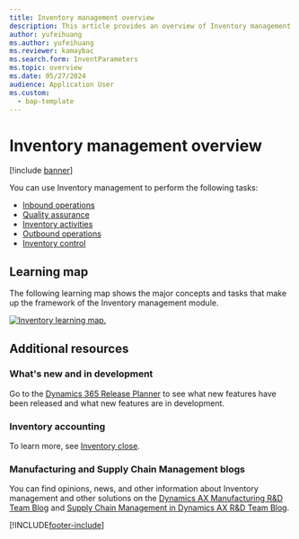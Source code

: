 ```yaml
---
title: Inventory management overview
description: This article provides an overview of Inventory management.
author: yufeihuang
ms.author: yufeihuang
ms.reviewer: kamaybac
ms.search.form: InventParameters
ms.topic: overview
ms.date: 05/27/2024
audience: Application User
ms.custom:
  - bap-template
---
```


# Inventory management overview

[!include [banner](../includes/banner.md)]

You can use Inventory management to perform the following tasks:

- [Inbound operations](arrival-overview.md)
- [Quality assurance](quality-management-processes.md)
- [Inventory activities](inventory-journals.md)
- [Outbound operations](outbound-process.md)
- [Inventory control](../cost-management/inventory-close.md)

## Learning map

The following learning map shows the major concepts and tasks that make up the framework of the Inventory management module.

[![Inventory learning map.](./media/inventory-learning-map.png)](./media/inventory-learning-map.png)

## Additional resources

### What's new and in development

Go to the [Dynamics 365 Release Planner](https://releaseplans.microsoft.com/?app=Supply+Chain+Management) to see what new features have been released and what new features are in development.

### Inventory accounting

To learn more, see [Inventory close](../cost-management/inventory-close.md).

### Manufacturing and Supply Chain Management blogs

You can find opinions, news, and other information about Inventory management and other solutions on the
[Dynamics AX Manufacturing R&D Team Blog](/archive/blogs/axmfg/) and [Supply Chain Management in Dynamics AX R&D Team Blog](https://blogs.msdn.microsoft.com/dynamicsaxscm).

[!INCLUDE[footer-include](../../includes/footer-banner.md)]
